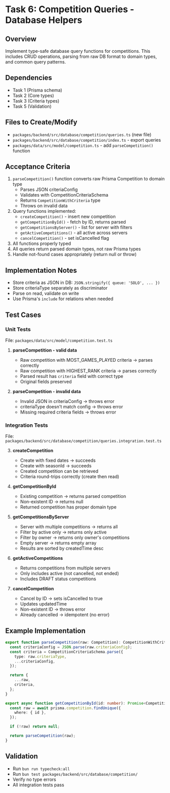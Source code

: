 # Task 6: Competition Queries - Database Helpers

## Overview

Implement type-safe database query functions for competitions. This includes CRUD operations, parsing from raw DB format to domain types, and common query patterns.

## Dependencies

- Task 1 (Prisma schema)
- Task 2 (Core types)
- Task 3 (Criteria types)
- Task 5 (Validation)

## Files to Create/Modify

- `packages/backend/src/database/competition/queries.ts` (new file)
- `packages/backend/src/database/competition/index.ts` - export queries
- `packages/data/src/model/competition.ts` - add `parseCompetition()` function

## Acceptance Criteria

1. `parseCompetition()` function converts raw Prisma Competition to domain type
   - Parses JSON criteriaConfig
   - Validates with CompetitionCriteriaSchema
   - Returns `CompetitionWithCriteria` type
   - Throws on invalid data
2. Query functions implemented:
   - `createCompetition()` - insert new competition
   - `getCompetitionById()` - fetch by ID, returns parsed
   - `getCompetitionsByServer()` - list for server with filters
   - `getActiveCompetitions()` - all active across servers
   - `cancelCompetition()` - set isCancelled flag
3. All functions properly typed
4. All queries return parsed domain types, not raw Prisma types
5. Handle not-found cases appropriately (return null or throw)

## Implementation Notes

- Store criteria as JSON in DB: `JSON.stringify({ queue: 'SOLO', ... })`
- Store criteriaType separately as discriminator
- Parse on read, validate on write
- Use Prisma's `include` for relations when needed

## Test Cases

### Unit Tests

File: `packages/data/src/model/competition.test.ts`

1. **parseCompetition - valid data**
   - Raw competition with MOST_GAMES_PLAYED criteria → parses correctly
   - Raw competition with HIGHEST_RANK criteria → parses correctly
   - Parsed result has `criteria` field with correct type
   - Original fields preserved

2. **parseCompetition - invalid data**
   - Invalid JSON in criteriaConfig → throws error
   - criteriaType doesn't match config → throws error
   - Missing required criteria fields → throws error

### Integration Tests

File: `packages/backend/src/database/competition/queries.integration.test.ts`

3. **createCompetition**
   - Create with fixed dates → succeeds
   - Create with seasonId → succeeds
   - Created competition can be retrieved
   - Criteria round-trips correctly (create then read)

4. **getCompetitionById**
   - Existing competition → returns parsed competition
   - Non-existent ID → returns null
   - Returned competition has proper domain type

5. **getCompetitionsByServer**
   - Server with multiple competitions → returns all
   - Filter by active only → returns only active
   - Filter by owner → returns only owner's competitions
   - Empty server → returns empty array
   - Results are sorted by createdTime desc

6. **getActiveCompetitions**
   - Returns competitions from multiple servers
   - Only includes active (not cancelled, not ended)
   - Includes DRAFT status competitions

7. **cancelCompetition**
   - Cancel by ID → sets isCancelled to true
   - Updates updatedTime
   - Non-existent ID → throws error
   - Already cancelled → idempotent (no error)

## Example Implementation

```typescript
export function parseCompetition(raw: Competition): CompetitionWithCriteria {
  const criteriaConfig = JSON.parse(raw.criteriaConfig);
  const criteria = CompetitionCriteriaSchema.parse({
    type: raw.criteriaType,
    ...criteriaConfig,
  });

  return {
    ...raw,
    criteria,
  };
}

export async function getCompetitionById(id: number): Promise<CompetitionWithCriteria | null> {
  const raw = await prisma.competition.findUnique({
    where: { id },
  });

  if (!raw) return null;

  return parseCompetition(raw);
}
```

## Validation

- Run `bun run typecheck:all`
- Run `bun test packages/backend/src/database/competition/`
- Verify no type errors
- All integration tests pass
